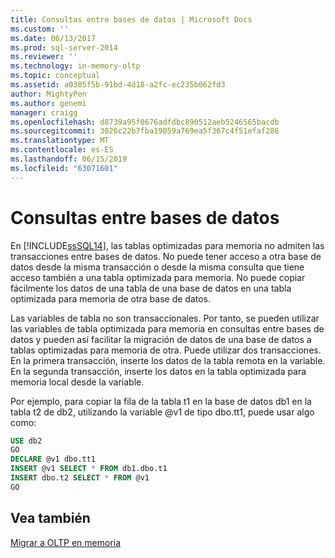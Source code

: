 ```yaml
---
title: Consultas entre bases de datos | Microsoft Docs
ms.custom: ''
ms.date: 06/13/2017
ms.prod: sql-server-2014
ms.reviewer: ''
ms.technology: in-memory-oltp
ms.topic: conceptual
ms.assetid: a0305f5b-91bd-4d18-a2fc-ec235b062fd3
author: MightyPen
ms.author: genemi
manager: craigg
ms.openlocfilehash: d8739a95f0676adfdbc890512aeb5246565bacdb
ms.sourcegitcommit: 3026c22b7fba19059a769ea5f367c4f51efaf286
ms.translationtype: MT
ms.contentlocale: es-ES
ms.lasthandoff: 06/15/2019
ms.locfileid: "63071601"
---
```

# <a name="cross-database-queries"></a>Consultas entre bases de datos
  En [!INCLUDE[ssSQL14](../../includes/sssql14-md.md)], las tablas optimizadas para memoria no admiten las transacciones entre bases de datos. No puede tener acceso a otra base de datos desde la misma transacción o desde la misma consulta que tiene acceso también a una tabla optimizada para memoria. No puede copiar fácilmente los datos de una tabla de una base de datos en una tabla optimizada para memoria de otra base de datos.  
  
 Las variables de tabla no son transaccionales. Por tanto, se pueden utilizar las variables de tabla optimizada para memoria en consultas entre bases de datos y pueden así facilitar la migración de datos de una base de datos a tablas optimizadas para memoria de otra. Puede utilizar dos transacciones. En la primera transacción, inserte los datos de la tabla remota en la variable. En la segunda transacción, inserte los datos en la tabla optimizada para memoria local desde la variable.  
  
 Por ejemplo, para copiar la fila de la tabla t1 en la base de datos db1 en la tabla t2 de db2, utilizando la variable @v1 de tipo dbo.tt1, puede usar algo como:  
  
```sql  
USE db2   
GO   
DECLARE @v1 dbo.tt1   
INSERT @v1 SELECT * FROM db1.dbo.t1   
INSERT dbo.t2 SELECT * FROM @v1   
GO  
```  
  
## <a name="see-also"></a>Vea también  
 [Migrar a OLTP en memoria](migrating-to-in-memory-oltp.md)  
  
  
